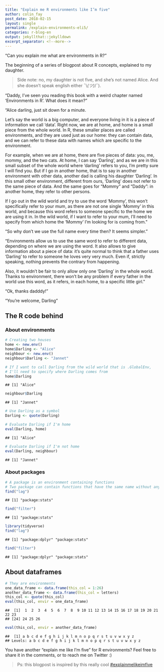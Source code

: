 ```yaml
---
title: "Explain me R environments like I’m five"
author: colin_fay
post_date: 2018-02-15
layout: single
permalink: /explain-environments-eli5/
categories: r-blog-en
output: jekyllthat::jekylldown
excerpt_separator: <!--more-->
---
```


“Can you explain me what are environments in R?”

The beginning of a series of blogpost about R concepts, explained to my
daughter.

<!--more-->

> Side note: no, my daughter is not five, and she’s not named Alice. And
> she doesn’t speak english either ¯\\*(ツ)*/¯).

“Daddy, I’ve seen you reading this book with a weird chapter named
‘Environments in R’. What does it mean?”

“Alice darling, just sit down for a minute.

Let’s say the world is a big computer, and everyone living in it is a
piece of information we call ‘data’. Right now, we are at home, and home
is a small piece from the whole world. In R, these smaller places are
called environments, and they are used just as our home: they can
contain data, and we can refer to these data with names which are
specific to the environment.

For example, when we are at home, there are five pieces of data: you,
me, mommy, and the two cats. At home, I can say ‘Darling’, and as we are
in this small subset of the whole world where ‘darling’ refers to you,
I’m pretty sure I will find you. But if I go in another home, that is
to say in another environment with other data, another dad is calling
his daughter ‘Darling’. In this small other environment, different from
ours, ‘Darling’ does not refer to the same piece of data. And the same
goes for “Mommy” and “Daddy”: in another home, they refer to other
persons.

If I go out in the wild world and try to use the word ‘Mommy’, this
won’t specifically refer to your mum, as there are not one single
‘Mommy’ in this world, and because this word refers to someone
specific to the home we are using it in. In the wild world, if I want to
refer to your mum, I’ll need to specify from which home the ‘Mommy’ I’m
looking for is coming from."

“So why don’t we use the full name every time then? It seems simpler.”

“Environments allow us to use the same word to refer to different data,
depending on where we are using the word. It also allows to give
information about a piece of data: it’s quite normal to think that a
father uses ‘Darling’ to refer to someone he loves very very much. Even
if, strictly speaking, nothing prevents the contrary from happening.

Also, it wouldn’t be fair to only allow only one ‘Darling’ in the whole
world. Thanks to environment, there won’t be any problem if every father
in the world use this word, as it refers, in each home, to a specific
little girl."

“Ok, thanks dadddy\!”

“You’re welcome, Darling”

## The R code behind

### About environments

``` r
# Creating two houses
home <- new.env()
home$Darling <- "Alice"
neighbour <- new.env()
neighbour$Darling <- "Jannet"

# If I want to call Darling from the wild world that is .GlobalEnv, 
# I'll need to specify where Darling comes from
home$Darling
```

    ## [1] "Alice"

``` r
neighbour$Darling
```

    ## [1] "Jannet"

``` r
# Use Darling as a symbol
Darling <- quote(Darling)

# Evaluate Darling if I'm home
eval(Darling, home)
```

    ## [1] "Alice"

``` r
# Evaluate Darling if I'm not home
eval(Darling, neighbour)
```

    ## [1] "Jannet"

### About packages

``` r
# A package is an environment containing functions
# Two package can contain functions that have the same name without any problem
find("lag")
```

    ## [1] "package:stats"

``` r
find("filter")
```

    ## [1] "package:stats"

``` r
library(tidyverse)
find("lag")
```

    ## [1] "package:dplyr" "package:stats"

``` r
find("filter")
```

    ## [1] "package:dplyr" "package:stats"

## About dataframes

``` r
# They are environments
one_data_frame <- data.frame(this_col = 1:26)
another_data_frame <- data.frame(this_col = letters)
this_col <- quote(this_col)
eval(this_col, envir = one_data_frame)
```

    ##  [1]  1  2  3  4  5  6  7  8  9 10 11 12 13 14 15 16 17 18 19 20 21 22 23
    ## [24] 24 25 26

``` r
eval(this_col, envir = another_data_frame)
```

    ##  [1] a b c d e f g h i j k l m n o p q r s t u v w x y z
    ## Levels: a b c d e f g h i j k l m n o p q r s t u v w x y z

You have another “explain me like I’m five” for R environments? Feel
free to share it in the comments, or to reach me on Twitter :)

> Ps: this blogpost is inspired by this really cool
> [\#explainmelikeimfive](https://dev.to/sforce/explain-webhooks-to-me-like-im-five-dli)
